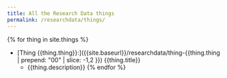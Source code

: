 ```yaml
---
title: All the Research Data things
permalink: /researchdata/things/
---
```

{% for thing in site.things %}
- [Thing {{thing.thing}}:]({{site.baseurl}}/researchdata/thing-{{thing.thing | prepend: "00" | slice: -1,2 }}) {{thing.title}}
  - {{thing.description}}
{% endfor %}
